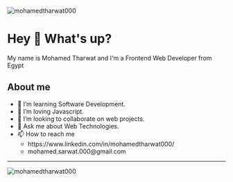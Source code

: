 <p align="left"> <img src="https://komarev.com/ghpvc/?username=mohamedtharwat000&label=Profile%20views&color=0e75b6&style=flat" alt="mohamedtharwat000" /> </p>

<h1>Hey 👋 What's up?</h1>

<p>My name is Mohamed Tharwat and I'm a Frontend Web Developer from Egypt</p>

<h2>About me</h2>

<ul>
  <li>👀 I’m learning Software Development.</li>
  <li>🌱 I’m loving Javascript.</li>
  <li>🤝 I’m looking to collaborate on web projects.</li>
  <li>💬 Ask me about Web Technologies.</li>
  <li>📫 How to reach me
    <ul>
      <li>https://www.linkedin.com/in/mohamedtharwat000/</li>
      <li>mohamed.sarwat.000@gmail.com</li>
    </ul>
  </li>
</ul>
 
<hr>

<p><img align="left" src="https://github-readme-stats.vercel.app/api/top-langs?username=mohamedtharwat000&show_icons=true&locale=en&layout=compact" alt="mohamedtharwat000" /></p>
